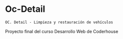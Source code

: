 # Oc-Detail
    OC. Detail - Limpieza y restauración de vehículos

Proyecto final del curso Desarrollo Web de Coderhouse


